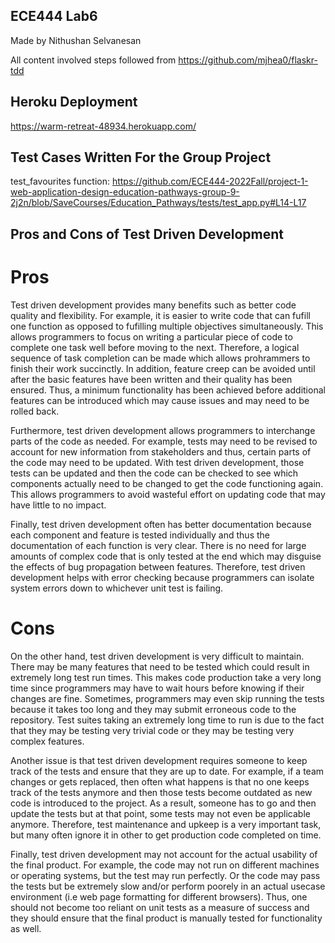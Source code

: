 ## ECE444 Lab6

Made by Nithushan Selvanesan

All content involved steps followed from https://github.com/mjhea0/flaskr-tdd

## Heroku Deployment

https://warm-retreat-48934.herokuapp.com/

## Test Cases Written For the Group Project
test_favourites function:
https://github.com/ECE444-2022Fall/project-1-web-application-design-education-pathways-group-9-2j2n/blob/SaveCourses/Education_Pathways/tests/test_app.py#L14-L17

## Pros and Cons of Test Driven Development

# Pros
Test driven development provides many benefits such as better code quality and flexibility. For example, it is easier to write code that can fufill one function as opposed to fufilling multiple objectives simultaneously. This allows programmers to focus on writing a particular piece of code to complete one task well before moving to the next. Therefore, a logical sequence of task completion can be made which allows prohrammers to finish their work succinctly. In addition, feature creep can be avoided until after the basic features have been written and their quality has been ensured. Thus, a minimum functionality has been achieved before additional features can be introduced which may cause issues and may need to be rolled back.

Furthermore, test driven development allows programmers to interchange parts of the code as needed. For example, tests may need to be revised to account for new information from stakeholders and thus, certain parts of the code may need to be updated. With test driven development, those tests can be updated and then the code can be checked to see which components actually need to be changed to get the code functioning again. This allows programmers to avoid wasteful effort on updating code that may have little to no impact. 

Finally, test driven development often has better documentation because each component and feature is tested individually and thus the documentation of each function is very clear. There is no need for large amounts of complex code that is only tested at the end which may disguise the effects of bug propagation between features. Therefore, test driven development helps with error checking because programmers can isolate system errors down to whichever unit test is failing.

# Cons

On the other hand, test driven development is very difficult to maintain. There may be many features that need to be tested which could result in extremely long test run times. This makes code production take a very long time since programmers may have to wait hours before knowing if their changes are fine. Sometimes, programmers may even skip running the tests because it takes too long and they may submit erroneous code to the repository. Test suites taking an extremely long time to run is due to the fact that they may be testing very trivial code or they may be testing very complex features. 

Another issue is that test driven development requires someone to keep track of the tests and ensure that they are up to date. For example, if a team changes or gets replaced, then often what happens is that no one keeps track of the tests anymore and then those tests become outdated as new code is introduced to the project. As a result, someone has to go and then update the tests but at that point, some tests may not even be applicable anymore. Therefore, test maintenance and upkeep is a very important task, but many often ignore it in other to get production code completed on time.

Finally, test driven development may not account for the actual usability of the final product. For example, the code may not run on different machines or operating systems, but the test may run perfectly. Or the code may pass the tests but be extremely slow and/or perform poorely in an actual usecase environment (i.e web page formatting for different browsers). Thus, one should not become too reliant on unit tests as a measure of success and they should ensure that the final product is manually tested for functionality as well.
